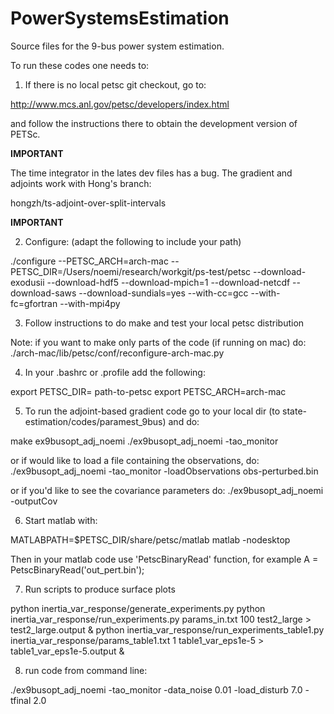 # PowerSystemsEstimation
Source files for the 9-bus power system estimation.

To run these codes one needs to:

1. If there is no local petsc git checkout, go to:

http://www.mcs.anl.gov/petsc/developers/index.html

and follow the instructions there to obtain the development version
of PETSc.

****IMPORTANT****

The time integrator in the lates dev files has a bug. The gradient and
adjoints work with Hong's branch:

hongzh/ts-adjoint-over-split-intervals

****IMPORTANT****

2. Configure: (adapt the following to include your path)

./configure --PETSC_ARCH=arch-mac --PETSC_DIR=/Users/noemi/research/workgit/ps-test/petsc --download-exodusii --download-hdf5 --download-mpich=1 --download-netcdf --download-saws --download-sundials=yes --with-cc=gcc --with-fc=gfortran --with-mpi4py

3. Follow instructions to do make and test your local petsc distribution

Note: if you want to make only parts of the code (if running on mac) do:
./arch-mac/lib/petsc/conf/reconfigure-arch-mac.py

4. In your .bashrc or .profile add the following:

export PETSC_DIR= path-to-petsc
export PETSC_ARCH=arch-mac

5. To run the adjoint-based gradient code go to your local dir (to
state-estimation/codes/paramest_9bus) and do:

make ex9busopt_adj_noemi
./ex9busopt_adj_noemi -tao_monitor

or if would like to load a file containing the observations, do:
./ex9busopt_adj_noemi -tao_monitor -loadObservations obs-perturbed.bin

or if you'd like to see the covariance parameters do:
./ex9busopt_adj_noemi -outputCov

6. Start matlab with:

MATLABPATH=$PETSC_DIR/share/petsc/matlab matlab -nodesktop

Then in your matlab code use 'PetscBinaryRead' function, for example
A = PetscBinaryRead('out_pert.bin');

7. Run scripts to produce surface plots

python inertia_var_response/generate_experiments.py
python inertia_var_response/run_experiments.py params_in.txt 100 test2_large > test2_large.output &
python inertia_var_response/run_experiments_table1.py inertia_var_response/params_table1.txt 1 table1_var_eps1e-5 > table1_var_eps1e-5.output &

8. run code from command line:

./ex9busopt_adj_noemi -tao_monitor -data_noise 0.01 -load_disturb 7.0 -tfinal 2.0
